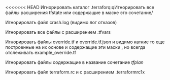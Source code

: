 <<<<<<< HEAD
Игнорировать каталог  .terraforq:qИгнорировать все файлы расширения tfstate или содержащие в маске это сочетание/

Игнорировать файл crash.log (видимо лог отказов) 

Игнорировать все файлы с расширением .tfvars

Игнорировать файлы override.tf и override.tf.json и видимо каткие то еще построенные на их основе и содержащие эти маски , но всегда отслеживать example_override.tf

Игнорировать файлы содержащие в название сочетание *tfplan*

Игнорировать файл terraform.rc и с расширением .terraformrc1x
